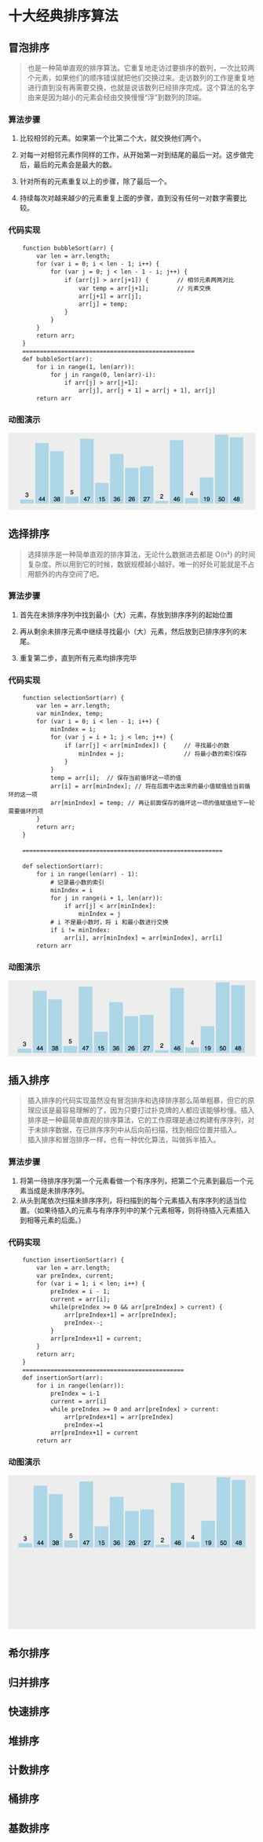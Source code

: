 # 十大经典排序算法

## 冒泡排序

> 也是一种简单直观的排序算法。它重复地走访过要排序的数列，一次比较两个元素，如果他们的顺序错误就把他们交换过来。走访数列的工作是重复地进行直到没有再需要交换，也就是说该数列已经排序完成。这个算法的名字由来是因为越小的元素会经由交换慢慢“浮”到数列的顶端。

### 算法步骤

1. 比较相邻的元素。如果第一个比第二个大，就交换他们两个。

2. 对每一对相邻元素作同样的工作，从开始第一对到结尾的最后一对。这步做完后，最后的元素会是最大的数。

3. 针对所有的元素重复以上的步骤，除了最后一个。

4. 持续每次对越来越少的元素重复上面的步骤，直到没有任何一对数字需要比较。

### 代码实现

        function bubbleSort(arr) {
            var len = arr.length;
            for (var i = 0; i < len - 1; i++) {
                for (var j = 0; j < len - 1 - i; j++) {
                    if (arr[j] > arr[j+1]) {        // 相邻元素两两对比
                        var temp = arr[j+1];        // 元素交换
                        arr[j+1] = arr[j];
                        arr[j] = temp;
                    }
                }
            }
            return arr;
        }
        =================================================
        def bubbleSort(arr):
            for i in range(1, len(arr)):
                for j in range(0, len(arr)-i):
                    if arr[j] > arr[j+1]:
                        arr[j], arr[j + 1] = arr[j + 1], arr[j]
            return arr

### 动图演示

![插入排序](./ten-classical-algorithms-img/bubbleSort.gif)

## 选择排序

> 选择排序是一种简单直观的排序算法，无论什么数据进去都是 O(n²) 的时间复杂度。所以用到它的时候，数据规模越小越好。唯一的好处可能就是不占用额外的内存空间了吧。

### 算法步骤

1. 首先在未排序序列中找到最小（大）元素，存放到排序序列的起始位置

2. 再从剩余未排序元素中继续寻找最小（大）元素，然后放到已排序序列的末尾。

3. 重复第二步，直到所有元素均排序完毕

### 代码实现

        function selectionSort(arr) {
            var len = arr.length;
            var minIndex, temp;
            for (var i = 0; i < len - 1; i++) {
                minIndex = i;
                for (var j = i + 1; j < len; j++) {
                    if (arr[j] < arr[minIndex]) {     // 寻找最小的数
                        minIndex = j;                 // 将最小数的索引保存
                    }
                }
                temp = arr[i];  // 保存当前循环这一项的值
                arr[i] = arr[minIndex]; // 将在后面中选出来的最小值赋值给当前循环的这一项
                arr[minIndex] = temp; // 再让前面保存的循环这一项的值赋值给下一轮需要循环的项
            }
            return arr;
        }

        =========================================================

        def selectionSort(arr):
            for i in range(len(arr) - 1):
                # 记录最小数的索引
                minIndex = i
                for j in range(i + 1, len(arr)):
                    if arr[j] < arr[minIndex]:
                        minIndex = j
                # i 不是最小数时，将 i 和最小数进行交换
                if i != minIndex:
                    arr[i], arr[minIndex] = arr[minIndex], arr[i]
            return arr

### 动图演示

![插入排序](./ten-classical-algorithms-img/selectionSort.gif)

## 插入排序

> 插入排序的代码实现虽然没有冒泡排序和选择排序那么简单粗暴，但它的原理应该是最容易理解的了，因为只要打过扑克牌的人都应该能够秒懂。插入排序是一种最简单直观的排序算法，它的工作原理是通过构建有序序列，对于未排序数据，在已排序序列中从后向前扫描，找到相应位置并插入。  
> 插入排序和冒泡排序一样，也有一种优化算法，叫做拆半插入。

### 算法步骤

1. 将第一待排序序列第一个元素看做一个有序序列，把第二个元素到最后一个元素当成是未排序序列。
2. 从头到尾依次扫描未排序序列，将扫描到的每个元素插入有序序列的适当位置。（如果待插入的元素与有序序列中的某个元素相等，则将待插入元素插入到相等元素的后面。）

### 代码实现

        function insertionSort(arr) {
            var len = arr.length;
            var preIndex, current;
            for (var i = 1; i < len; i++) {
                preIndex = i - 1;
                current = arr[i];
                while(preIndex >= 0 && arr[preIndex] > current) {
                    arr[preIndex+1] = arr[preIndex];
                    preIndex--;
                }
                arr[preIndex+1] = current;
            }
            return arr;
        }
        ==============================================
        def insertionSort(arr):
            for i in range(len(arr)):
                preIndex = i-1
                current = arr[i]
                while preIndex >= 0 and arr[preIndex] > current:
                    arr[preIndex+1] = arr[preIndex]
                    preIndex-=1
                arr[preIndex+1] = current
            return arr

### 动图演示

![插入排序](./ten-classical-algorithms-img/insertionSort.gif)

## 希尔排序

## 归并排序

## 快速排序

## 堆排序

## 计数排序

## 桶排序

## 基数排序
